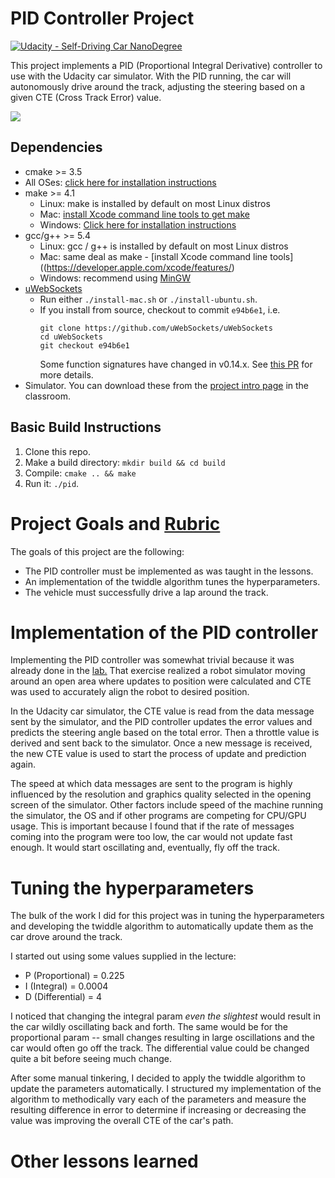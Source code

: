 # PID Controller Project
[![Udacity - Self-Driving Car NanoDegree](https://s3.amazonaws.com/udacity-sdc/github/shield-carnd.svg)](http://www.udacity.com/drive)

This project implements a PID (Proportional Integral Derivative) controller to use with the Udacity car simulator.  With the PID running, the car will autonomously drive around the track, adjusting the steering based on a given CTE (Cross Track Error) value.

![](pid-run.gif)

## Dependencies

* cmake >= 3.5
 * All OSes: [click here for installation instructions](https://cmake.org/install/)
* make >= 4.1
  * Linux: make is installed by default on most Linux distros
  * Mac: [install Xcode command line tools to get make](https://developer.apple.com/xcode/features/)
  * Windows: [Click here for installation instructions](http://gnuwin32.sourceforge.net/packages/make.htm)
* gcc/g++ >= 5.4
  * Linux: gcc / g++ is installed by default on most Linux distros
  * Mac: same deal as make - [install Xcode command line tools]((https://developer.apple.com/xcode/features/)
  * Windows: recommend using [MinGW](http://www.mingw.org/)
* [uWebSockets](https://github.com/uWebSockets/uWebSockets)
  * Run either `./install-mac.sh` or `./install-ubuntu.sh`.
  * If you install from source, checkout to commit `e94b6e1`, i.e.
    ```
    git clone https://github.com/uWebSockets/uWebSockets 
    cd uWebSockets
    git checkout e94b6e1
    ```
    Some function signatures have changed in v0.14.x. See [this PR](https://github.com/udacity/CarND-MPC-Project/pull/3) for more details.
* Simulator. You can download these from the [project intro page](https://github.com/udacity/self-driving-car-sim/releases) in the classroom.

## Basic Build Instructions

1. Clone this repo.
2. Make a build directory: `mkdir build && cd build`
3. Compile: `cmake .. && make`
4. Run it: `./pid`. 

# Project Goals and [Rubric](https://review.udacity.com/#!/rubrics/824/view)

The goals of this project are the following:

* The PID controller must be implemented as was taught in the lessons.
* An implementation of the twiddle algorithm tunes the hyperparameters.
* The vehicle must successfully drive a lap around the track.

# Implementation of the PID controller

Implementing the PID controller was somewhat trivial because it was already done in the [lab.](https://github.com/justinlee007/CarND-PID-Lab/blob/master/src/python/robot.py#L132)  That exercise realized a robot simulator moving around an open area where updates to position were calculated and CTE was used to accurately align the robot to desired position.

In the Udacity car simulator, the CTE value is read from the data message sent by the simulator, and the PID controller updates the error values and predicts the steering angle based on the total error.  Then a throttle value is derived and sent back to the simulator.  Once a new message is received, the new CTE value is used to start the process of update and prediction again.   

The speed at which data messages are sent to the program is highly influenced by the resolution and graphics quality selected in the opening screen of the simulator.  Other factors include speed of the machine running the simulator, the OS and if other programs are competing for CPU/GPU usage.  This is important because I found that if the rate of messages coming into the program were too low, the car would not update fast enough.  It would start oscillating and, eventually, fly off the track.

# Tuning the hyperparameters

The bulk of the work I did for this project was in tuning the hyperparameters and developing the twiddle algorithm to automatically update them as the car drove around the track.

I started out using some values supplied in the lecture:
* P (Proportional) = 0.225
* I (Integral) = 0.0004
* D (Differential) = 4

I noticed that changing the integral param *even the slightest* would result in the car wildly oscillating back and forth.  The same would be for the proportional param -- small changes resulting in large oscillations and the car would often go off the track.  The differential value could be changed quite a bit before seeing much change.

After some manual tinkering, I decided to apply the twiddle algorithm to update the parameters automatically.  I structured my implementation of the algorithm to methodically vary each of the parameters and measure the resulting difference in error to determine if increasing or decreasing the value was improving the overall CTE of the car's path.    

# Other lessons learned

